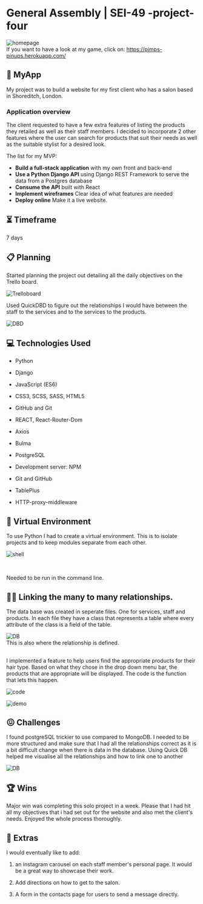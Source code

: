 # General Assembly | SEI-49 -project-four

  

![homepage](readmeAssets/homepage.gif)
<br>
If you want to have a look at my game, click on:
https://pimps-pinups.herokuapp.com/

## :star2: MyApp

My project was to build a website for my first client who has a salon based in Shoreditch, London.


### Application overview

The client requested to have a few extra features of listing the products they retailed as well as their staff members. I decided to incorporate 2 other features where the user can search for products that suit their needs as well as the suitable stylist for a desired look.

The list for my MVP:
-   **Build a full-stack application** with my own  front and back-end
-   **Use a Python Django API**  using Django REST Framework to serve the data from a Postgres database
-   **Consume the API**  built with React
-   **Implement wireframes** Clear idea of what features are needed
-   **Deploy online**  Make it a live website.


## :hourglass_flowing_sand: Timeframe


7 days

## :clipboard: Planning

Started planning the project out detailing all the daily objectives on the Trello board.

![Trelloboard](readmeAssets/trello.png)

Used QuickDBD to figure out the relationships I would have between the staff to the services and to the services to the products.

![DBD](readmeAssets/database-relationships.png)


## :computer: Technologies Used

* Python

* Django

* JavaScript (ES6)

* CSS3, SCSS, SASS, HTML5

* GitHub and Git

* REACT, React-Router-Dom

* Axios

* Bulma

* PostgreSQL

* Development server: NPM

* Git and GitHub

* TablePlus

* HTTP-proxy-middleware

  

## :shell: Virtual Environment

To use Python I had to create a virtual environment. This is to isolate projects and to keep modules separate from each other.

  

![shell](readmeAssets/virtual-shell.png)

<br>

Needed to be run in the command line.

  

## :woman_technologist: Linking the many to many relationships.

The data base was created in seperate files. One for services, staff and products. In each file they have a class that represents a table where every attribute of the class is a field of the table. 

![DB](readmeAssets/models.png)
<br>
This is also where the relationship is defined.

##

I implemented a feature to help users find the appropriate products for their hair type. Based on what they chose in the drop down menu bar, the products that are appropriate will be displayed. The code is the function that lets this happen.

![code](readmeAssets/filter-code.png)


![demo](readmeAssets/products.gif)

## :confounded: Challenges

I found postgreSQL trickier to use compared to MongoDB. I needed to be more structured and make sure that I had all the relationships correct as it is a bit difficult change when there is data in the database. Using Quick DB helped me visualise all the relationships and how to link one to another


![DB](readmeAssets/database-relationships.png)


## :trophy: Wins

Major win was completing this solo project in a week. Please that I had hit all my objectives that i had set out for the website and also met the client's needs. Enjoyed the whole process thoroughly.

  
## :thought_balloon: Extras

I would eventually like to add:

1. an instagram carousel on each staff member's personal page. It would be a great way to showcase their work.

  
2. Add directions on how to get to the salon.

3. A form in the contacts page for users to send a message directly.




